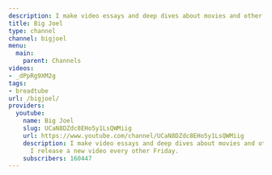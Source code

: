 ```yaml
---
description: I make video essays and deep dives about movies and other things.
title: Big Joel
type: channel
channel: bigjoel
menu:
  main:
    parent: Channels
videos:
- _dPpRg9XM2g
tags:
- breadtube
url: /bigjoel/
providers:
  youtube:
    name: Big Joel
    slug: UCaN8DZdc8EHo5y1LsQWMiig
    url: https://www.youtube.com/channel/UCaN8DZdc8EHo5y1LsQWMiig
    description: I make video essays and deep dives about movies and other things.
      I release a new video every other Friday.
    subscribers: 160447
---
```

